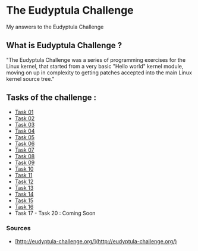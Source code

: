 # The Eudyptula Challenge
My answers to the Eudyptula Challenge

## What is Eudyptula Challenge ?
"The Eudyptula Challenge was a series of programming exercises for the Linux kernel, that started from a very basic "Hello world" kernel module, moving on up in complexity to getting patches accepted into the main Linux kernel source tree."

## Tasks of the challenge :

- [Task 01](https://github.com/ayoubSoussi/eudyptula-challenge/blob/main/task01/task01_mission.txt)
- [Task 02](https://github.com/ayoubSoussi/eudyptula-challenge/blob/main/task02/task02_mission.txt)
- [Task 03](https://github.com/ayoubSoussi/eudyptula-challenge/blob/main/task03/task03_mission.txt)
- [Task 04](https://github.com/ayoubSoussi/eudyptula-challenge/blob/main/task04/task04_mission.txt)
- [Task 05](https://github.com/ayoubSoussi/eudyptula-challenge/blob/main/task05/task05_mission.txt)
- [Task 06](https://github.com/ayoubSoussi/eudyptula-challenge/blob/main/task06/task06_mission.txt)
- [Task 07](https://github.com/ayoubSoussi/eudyptula-challenge/blob/main/task07/task07_mission.txt)
- [Task 08](https://github.com/ayoubSoussi/eudyptula-challenge/blob/main/task08/task08_mission.txt)
- [Task 09](https://github.com/ayoubSoussi/eudyptula-challenge/blob/main/task09/task09_mission.txt)
- [Task 10](https://github.com/ayoubSoussi/eudyptula-challenge/blob/main/task10/task10_mission.txt)
- [Task 11](https://github.com/ayoubSoussi/eudyptula-challenge/blob/main/task11/task11_mission.txt)
- [Task 12](https://github.com/ayoubSoussi/eudyptula-challenge/blob/main/task12/task12_mission.txt)
- [Task 13](https://github.com/ayoubSoussi/eudyptula-challenge/blob/main/task13/task13_mission.txt)
- [Task 14](https://github.com/ayoubSoussi/eudyptula-challenge/blob/main/task14/task14_mission.txt)
- [Task 15](https://github.com/ayoubSoussi/eudyptula-challenge/blob/main/task15/task15_mission.txt)
- [Task 16](https://github.com/ayoubSoussi/eudyptula-challenge/blob/main/task16/task16_mission.txt)
- Task 17 - Task 20 : Coming Soon

### Sources
- [http://eudyptula-challenge.org/](http://eudyptula-challenge.org/)

